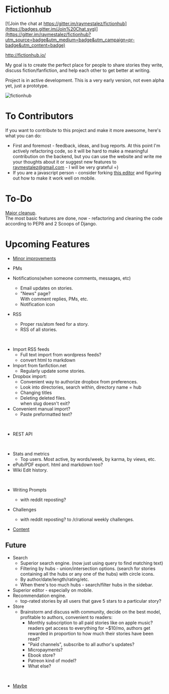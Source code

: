 # Fictionhub

[![Join the chat at https://gitter.im/raymestalez/fictionhub](https://badges.gitter.im/Join%20Chat.svg)](https://gitter.im/raymestalez/fictionhub?utm_source=badge&utm_medium=badge&utm_campaign=pr-badge&utm_content=badge)

http://fictionhub.io/

My goal is to create the perfect place for people to share stories they write, discuss fiction/fanfiction, and help each other to get better at writing.

Project is in active development. This is a very early version, not even alpha yet, just a prototype.

![fictionhub](https://raw.githubusercontent.com/raymestalez/fictionhub/master/fictionhub/static/img/fictionhub.png)

# To Contributors
If you want to contribute to this project and make it more awesome, here's what you can do:

- First and foremost - feedback, ideas, and bug reports.
  At this point I'm actively refactoring code, so it will be hard to make a meaningful contribution on the backend, but you can use the website and write me your thoughts about it or suggest new features to raymestalez@gmail.com - I will be very grateful =)
- If you are a javascript person - consider forking [this editor](https://github.com/lepture/editor) and figuring out how to make it work well on mobile.


# To-Do

[Major cleanup](https://gist.github.com/raymestalez/4710ae5b406bf1216199).  
The most basic features are done, now - refactoring and cleaning the code according to PEP8 and 2 Scoops of Django.


# Upcoming Features

- [Minor improvements](https://gist.github.com/raymestalez/890f98d47401431defbc)
&nbsp;

- PMs
- Notifications(when someone comments, messages, etc)
  - Email updates on stories.
  - "News" page?  
	With comment replies, PMs, etc.
  - Notification icon
- RSS
  - Proper rss/atom feed for a story.
  - RSS of all stories.

&nbsp;

- Import RSS feeds
  - Full text import from wordpress feeds?
  - convert html to markdown
- Import from fanfiction.net
  - Regularly update some stories.
- Dropbox import:
    - Convenient way to authorize dropbox from preferences.
    - Look into directories, search within, directory name = hub
    - Changing titles
    - Deleting deleted files.  
      when slug doesn't exit?
- Convenient manual import?
  - Paste preformatted text?

&nbsp;

- REST API

&nbsp;

- Stats and metrics
  - Top users. Most active, by words/week, by karma, by views, etc.
- ePub/PDF export.
  html and markdown too?
- Wiki
  Edit history.

&nbsp;

- Writing Prompts
  - with reddit reposting?
- Challenges
  - with reddit reposting? to /r/rational weekly challenges.

- [Content](https://gist.github.com/raymestalez/4f27da8e0e03e52e1885)

## Future

- Search
  - Superior search engine.
	(now just using query to find matching text)
  - Filtering by hubs - union/intersection options.
	(search for stories containing all the hubs or any one of the hubs)
	with circle icons.
  - By author/date/length/rating/etc.
  - When there's too much hubs - search/filter hubs in the sidebar.
- Superior editor - especially on mobile.
- Recommendation engine.
    - top-rated stories by all users that gave 5 stars to a particular story?
- Store
  - Brainstorm and discuss with community, decide on the best model, profitable to authors, convenient to readers:
	- Monthly subscription to all paid stories like on apple music?
	  readers get access to everything for ~$10/mo,
	  authors get rewarded in proportion to how much their stories have been read?
	- "Paid channels", subscribe to all author's updates?
	- Micropayments?
	- Ebook store?
    - Patreon kind of model?
    - What else?

&nbsp;

- [Maybe](https://gist.github.com/raymestalez/8252dfa470857c3c6764)
